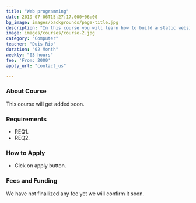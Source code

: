 ```yaml
---
title: "Web programming"
date: 2019-07-06T15:27:17.000+06:00
bg_image: images/backgrounds/page-title.jpg
description: "In this course you will learn how to build a static website."
image: images/courses/course-2.jpg
category: "Computer"
teacher: "Duis Rio"
duration: "02 Month"
weekly: "03 hours"
fee: 'From: 2000'
apply_url: "contact_us"

---
```

### About Course

This course will get added soon.</p>

### Requirements



* REQ1.
* REQ2.



### How to Apply

* Cick on apply button.


### Fees and Funding

We have not finallized any fee yet we will confirm it soon.